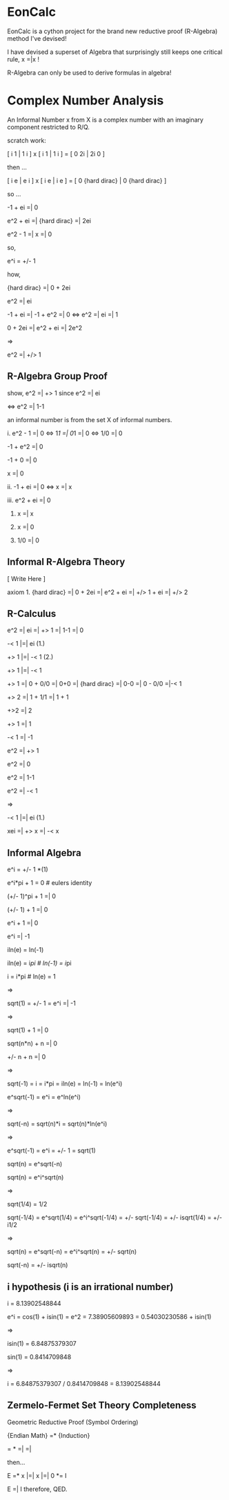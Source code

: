 # EonCalc

EonCalc is a cython project for the brand new reductive proof (R-Algebra) method I've devised!

I have devised a superset of Algebra that surprisingly still keeps one critical rule, x =|x !

R-Algebra can only be used to derive formulas in algebra!

# Complex Number Analysis
An Informal Number x from X is a complex number with an imaginary component restricted to R/Q.

scratch work:

[ i 1 | 1 i ] x [ i 1 | 1 i ] = [ 0 2i | 2i 0 ]

then ...

[ i e | e i ] x [ i e | i e ] = [ 0 {hard dirac} | 0 {hard dirac} ]

so ...

-1 + ei =| 0 

e^2 + ei =| {hard dirac} =| 2ei

e^2 - 1 =| x =| 0 

so,

e^i = +/- 1

how,

{hard dirac} =| 0 + 2ei

e^2 =| ei

-1 + ei =| -1 + e^2 =| 0 <=> e^2 =| ei =| 1

0 + 2ei =| e^2 + ei =| 2e^2

=>

e^2 =| +/> 1

## R-Algebra Group Proof

show, e^2 =| +> 1 since e^2 =| ei

<=> e^2 =| 1-1

an informal number is from the set X of informal numbers.

i. e^2 - 1 =| 0 <=> 1*1 =| 0*1 =| 0 <=> 1/0 =| 0
   
   -1 + e^2 =| 0
   
   -1 + 0 =| 0
   
   x =| 0

ii. -1 + ei =| 0 <=> x =| x

iii. e^2 + ei =| 0

1. x =| x

2. x =| 0

3. 1/0 =| 0

## Informal R-Algebra Theory

[ Write Here ]

axiom 1. {hard dirac} =| 0 + 2ei =| e^2 + ei =| +/> 1 + ei =| +/> 2

## R-Calculus

e^2 =| ei =| +> 1 =| 1-1 =| 0  

-< 1 |=| ei (1.)

+> 1 |=| -< 1 (2.)

+> 1 |=| -< 1

+> 1 =| 0 + 0/0 =| 0+0 =| {hard dirac} =| 0-0 =| 0 - 0/0 =|-< 1

+> 2 =| 1 + 1/1 =| 1 + 1

+>2 =| 2

+> 1 =| 1

-< 1 =| -1

e^2 =| +> 1

e^2 =| 0

e^2 =| 1-1

e^2 =| -< 1

=>

-< 1 |=| ei (1.)

xei =| +> x =| -< x

## Informal Algebra

e^i = +/- 1 *(1)

e^i*pi + 1 = 0  # eulers identity

(+/- 1)^pi + 1 =| 0

(+/- 1) + 1 =| 0

e^i + 1 =| 0

e^i =| -1

iln(e) = ln(-1)

iln(e) = i*pi # ln(-1) = i*pi

i = i*pi # ln(e) = 1

=>

sqrt(1) = +/- 1 = e^i =| -1

=> 

sqrt(1) + 1 =| 0

sqrt(n*n) + n =| 0 

+/- n + n =| 0

=>

sqrt(-1) = i = i*pi = iln(e) = ln(-1) = ln(e^i)

e^sqrt(-1) = e^i = e^ln(e^i)

=>

sqrt(-n) = sqrt(n)*i = sqrt(n)*ln(e^i)

=> 

e^sqrt(-1) = e^i = +/- 1 = sqrt(1)

sqrt(n) = e^sqrt(-n)

sqrt(n) = e^i^sqrt(n)

=>

sqrt(1/4) = 1/2 

sqrt(-1/4) = e^sqrt(1/4) = e^i^sqrt(-1/4) = +/- sqrt(-1/4) = +/- isqrt(1/4) = +/- i1/2

=>

sqrt(n) = e^sqrt(-n) = e^i^sqrt(n) = +/- sqrt(n)

sqrt(-n) = +/- isqrt(n)

## i hypothesis (i is an irrational number)

i = 8.13902548844

e^i = cos(1) + isin(1) = e^2 = 7.38905609893 = 0.54030230586 + isin(1)

=>

isin(1) = 6.84875379307

sin(1) = 0.8414709848

=>

i = 6.84875379307 / 0.8414709848 = 8.13902548844 

## Zermelo-Fermet Set Theory Completeness

Geometric Reductive Proof (Symbol Ordering)

{Endian Math} =* {Induction}

= * =| =|

then...

E =* x |=| x |=| 0 *= I

E =| I therefore, QED.
